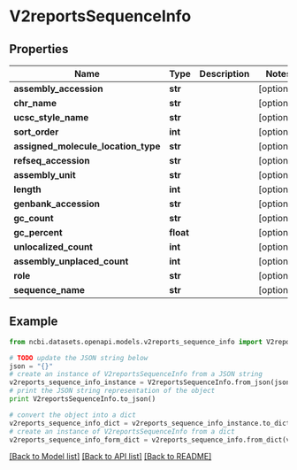 # V2reportsSequenceInfo


## Properties

Name | Type | Description | Notes
------------ | ------------- | ------------- | -------------
**assembly_accession** | **str** |  | [optional] 
**chr_name** | **str** |  | [optional] 
**ucsc_style_name** | **str** |  | [optional] 
**sort_order** | **int** |  | [optional] 
**assigned_molecule_location_type** | **str** |  | [optional] 
**refseq_accession** | **str** |  | [optional] 
**assembly_unit** | **str** |  | [optional] 
**length** | **int** |  | [optional] 
**genbank_accession** | **str** |  | [optional] 
**gc_count** | **str** |  | [optional] 
**gc_percent** | **float** |  | [optional] 
**unlocalized_count** | **int** |  | [optional] 
**assembly_unplaced_count** | **int** |  | [optional] 
**role** | **str** |  | [optional] 
**sequence_name** | **str** |  | [optional] 

## Example

```python
from ncbi.datasets.openapi.models.v2reports_sequence_info import V2reportsSequenceInfo

# TODO update the JSON string below
json = "{}"
# create an instance of V2reportsSequenceInfo from a JSON string
v2reports_sequence_info_instance = V2reportsSequenceInfo.from_json(json)
# print the JSON string representation of the object
print V2reportsSequenceInfo.to_json()

# convert the object into a dict
v2reports_sequence_info_dict = v2reports_sequence_info_instance.to_dict()
# create an instance of V2reportsSequenceInfo from a dict
v2reports_sequence_info_form_dict = v2reports_sequence_info.from_dict(v2reports_sequence_info_dict)
```
[[Back to Model list]](../README.md#documentation-for-models) [[Back to API list]](../README.md#documentation-for-api-endpoints) [[Back to README]](../README.md)


